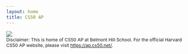 ```yaml
---
layout: home
title: CS50 AP
---
```

<div class="row">
    <img class="welcome" src="/assets/images/cs50aplvsign.png">
</div>

<div style="font-size:12px;">
    Disclaimer: This is home of CS50 AP at Belmont Hill School. For the official Harvard CS50 AP website, please visit <a href="https://ap.cs50.net/">https://ap.cs50.net/</a>.
</div>
